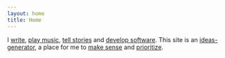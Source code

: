 ```yaml
---
layout: home
title: Home
---
```

<p>
I <a href="/writing-is-projecting">write</a>, <a href="/music">play music</a>, <a href="/stories">tell stories</a> and <a href="https://github.com/ryanbarringtoncox/">develop software</a>.
This site is an <a href="ideas-generator">ideas-generator</a>, a place for me to <a href="/sensemaking">make sense</a> and <a href="/now">prioritize</a>.
</p>

